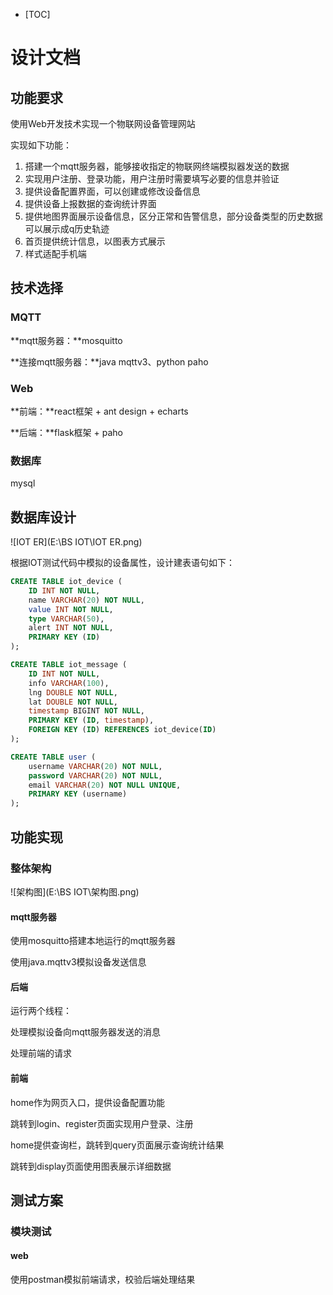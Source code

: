 - [TOC]


# 设计文档

## 功能要求

使用Web开发技术实现一个物联网设备管理网站

实现如下功能：

1. 搭建一个mqtt服务器，能够接收指定的物联网终端模拟器发送的数据
2. 实现用户注册、登录功能，用户注册时需要填写必要的信息并验证
3. 提供设备配置界面，可以创建或修改设备信息
4. 提供设备上报数据的查询统计界面
5. 提供地图界面展示设备信息，区分正常和告警信息，部分设备类型的历史数据可以展示成q历史轨迹
6. 首页提供统计信息，以图表方式展示
7. 样式适配手机端

## 技术选择

### MQTT

**mqtt服务器：**mosquitto

**连接mqtt服务器：**java mqttv3、python paho

### Web

**前端：**react框架 + ant design + echarts

**后端：**flask框架 + paho

### 数据库

mysql

## 数据库设计

![IOT ER](E:\BS IOT\IOT ER.png)

根据IOT测试代码中模拟的设备属性，设计建表语句如下：

```sql
CREATE TABLE iot_device (
    ID INT NOT NULL,
    name VARCHAR(20) NOT NULL,
    value INT NOT NULL,
    type VARCHAR(50),
    alert INT NOT NULL,
    PRIMARY KEY (ID)
);

CREATE TABLE iot_message (
    ID INT NOT NULL,
    info VARCHAR(100),
    lng DOUBLE NOT NULL,
    lat DOUBLE NOT NULL,
    timestamp BIGINT NOT NULL,
    PRIMARY KEY (ID, timestamp),
    FOREIGN KEY (ID) REFERENCES iot_device(ID)
);

CREATE TABLE user (
    username VARCHAR(20) NOT NULL,
    password VARCHAR(20) NOT NULL,
    email VARCHAR(20) NOT NULL UNIQUE,
    PRIMARY KEY (username)
);
```

## 功能实现

### 整体架构

![架构图](E:\BS IOT\架构图.png)

#### mqtt服务器

使用mosquitto搭建本地运行的mqtt服务器

使用java.mqttv3模拟设备发送信息

#### 后端

运行两个线程：

处理模拟设备向mqtt服务器发送的消息

处理前端的请求

#### 前端

home作为网页入口，提供设备配置功能

跳转到login、register页面实现用户登录、注册

home提供查询栏，跳转到query页面展示查询统计结果

跳转到display页面使用图表展示详细数据

## 测试方案

### 模块测试

#### web

使用postman模拟前端请求，校验后端处理结果



